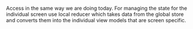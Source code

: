 Access in the same way we are doing today. 
For managing the state for the individual screen use local reducer which takes data from the global store and converts them into the individual view models that are screen specific.
